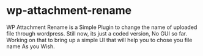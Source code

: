 wp-attachment-rename
====================

WP Attachment Rename is a Simple Plugin to change the name of uploaded file through wordpress. Still now, its just a coded version, No GUI so far. Working on that to bring up a simple UI that will help you to chose you file name As you Wish. 

